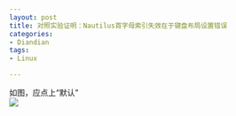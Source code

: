 ```yaml
---
layout: post
title: 对照实验证明：Nautilus首字母索引失效在于键盘布局设置错误
categories:
- Diandian
tags:
- Linux

---
```

如图，应点上“默认”
<br />
<img src="http://m3.img.srcdd.com/farm4/d/2012/0627/10/87CB3F608E606040CA4A0F8958521A0F_B500_900_461_85.PNG" />
